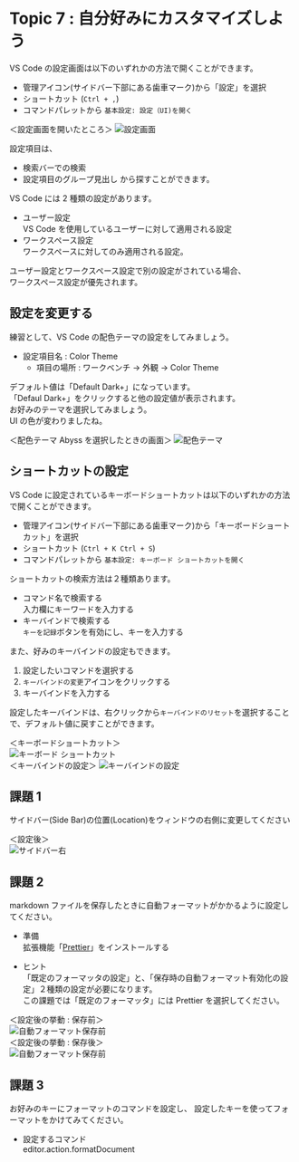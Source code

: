 # Topic 7 : 自分好みにカスタマイズしよう

VS Code の設定画面は以下のいずれかの方法で開くことができます。

- 管理アイコン(サイドバー下部にある歯車マーク)から「設定」を選択
- ショートカット (`Ctrl + ,`)
- コマンドパレットから `基本設定: 設定（UI)を開く`

＜設定画面を開いたところ＞
![設定画面](./img/700_open_setting_02.PNG "設定画面")

設定項目は、

- 検索バーでの検索
- 設定項目のグループ見出し
  から探すことができます。

VS Code には 2 種類の設定があります。

- ユーザー設定  
  VS Code を使用しているユーザーに対して適用される設定
- ワークスペース設定  
  ワークスペースに対してのみ適用される設定。

ユーザー設定とワークスペース設定で別の設定がされている場合、  
ワークスペース設定が優先されます。

## 設定を変更する

練習として、VS Code の配色テーマの設定をしてみましょう。

- 設定項目名 : Color Theme
  - 項目の場所 : ワークベンチ → 外観 → Color Theme

デフォルト値は「Default Dark+」になっています。  
「Defaul Dark+」をクリックすると他の設定値が表示されます。  
お好みのテーマを選択してみましょう。  
UI の色が変わりましたね。

＜配色テーマ Abyss を選択したときの画面＞
![配色テーマ](./img/720_setting_colortheme_to_abyss.PNG "配色テーマ")

## ショートカットの設定

VS Code に設定されているキーボードショートカットは以下のいずれかの方法で開くことができます。

- 管理アイコン(サイドバー下部にある歯車マーク)から「キーボードショートカット」を選択
- ショートカット (`Ctrl + K Ctrl + S`)
- コマンドパレットから `基本設定: キーボード ショートカットを開く`

ショートカットの検索方法は２種類あります。

- コマンド名で検索する  
  入力欄にキーワードを入力する
- キーバインドで検索する  
  `キーを記録`ボタンを有効にし、キーを入力する

また、好みのキーバインドの設定もできます。

1. 設定したいコマンドを選択する
1. `キーバインドの変更`アイコンをクリックする
1. キーバインドを入力する

設定したキーバインドは、右クリックから`キーバインドのリセット`を選択することで、デフォルト値に戻すことができます。

＜キーボードショートカット＞  
![キーボード ショートカット](./img/750_keyboard_shortcut.PNG)  
＜キーバインドの設定＞
![キーバインドの設定](./img/760_set_keybind.PNG)

## 課題 1

サイドバー(Side Bar)の位置(Location)をウィンドウの右側に変更してください

＜設定後＞  
![サイドバー右](./img/730_setting_sidebar_on_right.PNG "サイドバー右")

## 課題 2

markdown ファイルを保存したときに自動フォーマットがかかるように設定してください。

- 準備  
  拡張機能「[Prettier](https://marketplace.visualstudio.com/items?itemName=esbenp.prettier-vscode)」をインストールする

- ヒント  
  「既定のフォーマッタの設定」と、「保存時の自動フォーマット有効化の設定」２種類の設定が必要になります。  
  この課題では「既定のフォーマッタ」には Prettier を選択してください。

＜設定後の挙動 : 保存前＞  
![自動フォーマット保存前](./img/740_setting_format_on_save_before.PNG)  
＜設定後の挙動 : 保存後＞  
![自動フォーマット保存前](./img/740_setting_format_on_save_after.PNG)

## 課題 3

お好みのキーにフォーマットのコマンドを設定し、
設定したキーを使ってフォーマットをかけてみてください。

- 設定するコマンド  
  editor.action.formatDocument
